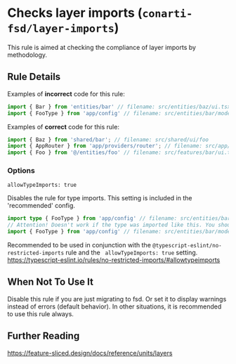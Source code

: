 # Checks layer imports (`conarti-fsd/layer-imports`)

This rule is aimed at checking the compliance of layer imports by methodology.

## Rule Details

Examples of **incorrect** code for this rule:

```js
import { Bar } from 'entities/bar' // filename: src/entities/baz/ui.tsx 
import { FooType } from 'app/config' // filename: src/entities/bar/model.tsx 
```

Examples of **correct** code for this rule:

```js
import { Baz } from 'shared/bar'; // filename: src/shared/ui/foo
import { AppRouter } from 'app/providers/router'; // filename: src/app/App.tsx
import { Foo } from '@/entities/foo' // filename: src/features/bar/ui.tsx 
```

### Options

`allowTypeImports: true`

Disables the rule for type imports. This setting is included in the 'recommended' config.

```typescript
import type { FooType } from 'app/config' // filename: src/entities/bar/model.tsx
// Attention! Doesn't work if the type was imported like this. You should always use 'type' prefix
import { FooType } from 'app/config' // filename: src/entities/bar/model.tsx - still ERROR
```

Recommended to be used in conjunction with the `@typescript-eslint/no-restricted-imports` rule 
and the ` allowTypeImports: true` setting.
https://typescript-eslint.io/rules/no-restricted-imports/#allowtypeimports

## When Not To Use It

Disable this rule if you are just migrating to fsd. Or set it to display warnings instead of errors (default behavior).
In other situations, it is recommended to use this rule always.

## Further Reading

https://feature-sliced.design/docs/reference/units/layers
